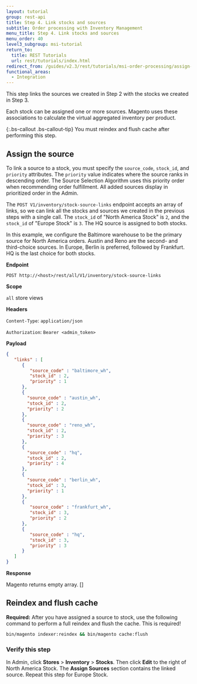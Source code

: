 ```yaml
---
layout: tutorial
group: rest-api
title: Step 4. Link stocks and sources
subtitle: Order processing with Inventory Management
menu_title: Step 4. Link stocks and sources
menu_order: 40
level3_subgroup: msi-tutorial
return_to:
  title: REST Tutorials
  url: rest/tutorials/index.html
redirect_from: /guides/v2.3/rest/tutorials/msi-order-processing/assign-source-to-stock.html
functional_areas:
  - Integration
---
```


This step links the sources we created in Step 2 with the stocks we created in Step 3.

Each stock can be assigned one or more sources. Magento uses these associations to calculate the virtual aggregated inventory per product.

{:.bs-callout .bs-callout-tip}
You must reindex and flush cache after performing this step.

## Assign the source

To link a source to a stock, you must specify the `source_code`, `stock_id`, and `priority` attributes. The `priority` value indicates where the source ranks in descending order. The Source Selection Algorithm uses this priority order when recommending order fulfillment. All added sources display in prioritized order in the Admin.

The `POST V1/inventory/stock-source-links` endpoint accepts an array of links, so we can link all the stocks and sources we created in the previous steps with a single call. The `stock_id` of "North America Stock" is `2`, and the `stock_id` of "Europe Stock" is `3`. The HQ source is assigned to both stocks.

In this example, we configure the Baltimore warehouse to be the primary source for North America orders. Austin and Reno are the second- and third-choice sources. In Europe, Berlin is preferred, followed by Frankfurt. HQ is the last choice for both stocks.

**Endpoint**

`POST http://<host>/rest/all/V1/inventory/stock-source-links`

**Scope**

`all` store views

**Headers**

`Content-Type`: `application/json`

`Authorization`: `Bearer <admin_token>`

**Payload**

```json
{
   "links" : [
      {
         "source_code" : "baltimore_wh",
         "stock_id" : 2,
         "priority" : 1
      },
      {
        "source_code" : "austin_wh",
        "stock_id" : 2,
        "priority" : 2
      },
      {
        "source_code" : "reno_wh",
        "stock_id" : 2,
        "priority" : 3
      },
      {
        "source_code" : "hq",
        "stock_id" : 2,
        "priority" : 4
      },
      {
        "source_code" : "berlin_wh",
        "stock_id" : 3,
        "priority" : 1
      },
      {
         "source_code" : "frankfurt_wh",
         "stock_id" : 3,
         "priority" : 2
      },
      {
         "source_code" : "hq",
         "stock_id" : 3,
         "priority" : 3
      }
   ]
}
```

**Response**

Magento returns empty array.
[]

## Reindex and flush cache

**Required:** After you have assigned a source to stock, use the following command to perform a full reindex and flush the cache. This is required!

``` bash
bin/magento indexer:reindex && bin/magento cache:flush
```

### Verify this step

In Admin, click **Stores** > **Inventory** > **Stocks**.  Then click **Edit** to the right of North America Stock. The **Assign Sources** section contains the linked source. Repeat this step for Europe Stock.
